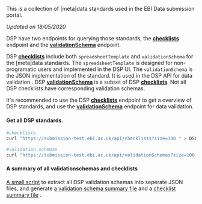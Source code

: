 This is a collection of [meta]data standards used in the EBI Data submission portal. 

_Updated on 18/05/2020_

DSP have two endpoints for querying those standards, the __[checklists](https://submission.ebi.ac.uk/api/checklists?size=100)__ endpoint and the  __[validationSchema](https://submission.ebi.ac.uk/api/validationSchemas?size=100)__ endpoint. 

DSP __[checklists](https://submission.ebi.ac.uk/api/checklists?size=100)__ include both `spreadsheetTemplate` and `validationSchema` for the [meta]data standards. The `spreadsheetTemplate` is designed for non-programatic users and implemented in the DSP UI. The `validationSchema` is the JSON implementation of the standard. It is used in the DSP API for data validation
.
DSP __[validationSchema](https://submission.ebi.ac.uk/api/validationSchemas?size=100)__ is a subset of DSP __[checklists](https://submission.ebi.ac.uk/api/checklists?size=100)__. Not all DSP checklists have corresponding validation schemas. 

It's recommended to use the DSP __[checklists](https://submission.ebi.ac.uk/api/checklists?size=100)__ endpoint to get a overview of DSP standards, and use the __[validationSchema](https://submission.ebi.ac.uk/api/validationSchemas?size=100)__ endpoint for data validation.

#### Get all DSP standards.
```sh
#checklists
curl "https://submission-test.ebi.ac.uk/api/checklists?size=100 " > DSP_checklists.json

#validation schemas
curl "https://submission-test.ebi.ac.uk/api/validationSchemas?size=100 " > DSP_schema.json
```

#### A summary of all validationschemas and checklists

[A small script](get_DSP_checklists.py) to extract all DSP validation schemas into seperate JSON files, and generate [a validation schema summary file](validationSchema_summary.tsv) and a [checklist summary file](checklists_summary.tsv) .


